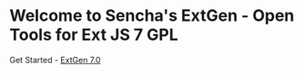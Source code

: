 # Welcome to Sencha's ExtGen - Open Tools for Ext JS 7 GPL
Get Started - [ExtGen 7.0](https://github.com/sencha/ext-gen/tree/ext-gen-7-gpl/packages/ext-gen)
